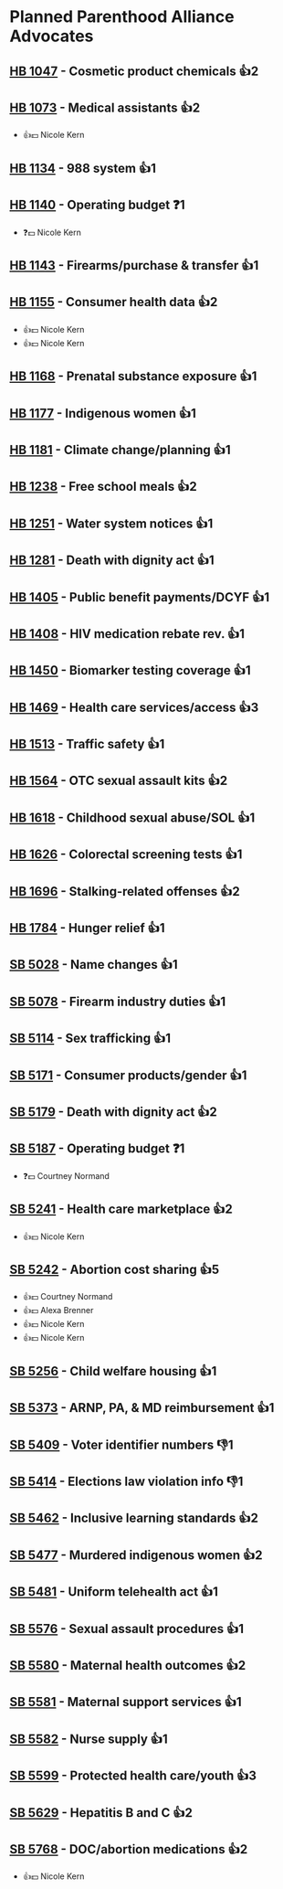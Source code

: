 # Planned Parenthood Alliance Advocates

## [HB 1047](/bill/2023-24/hb/1047/) - Cosmetic product chemicals 👍2  

## [HB 1073](/bill/2023-24/hb/1073/) - Medical assistants 👍2  
* 👍💵 Nicole Kern

## [HB 1134](/bill/2023-24/hb/1134/) - 988 system 👍1  

## [HB 1140](/bill/2023-24/hb/1140/) - Operating budget   ❓1
* ❓💵 Nicole Kern

## [HB 1143](/bill/2023-24/hb/1143/) - Firearms/purchase & transfer 👍1  

## [HB 1155](/bill/2023-24/hb/1155/) - Consumer health data 👍2  
* 👍💵 Nicole Kern
* 👍💵 Nicole Kern

## [HB 1168](/bill/2023-24/hb/1168/) - Prenatal substance exposure 👍1  

## [HB 1177](/bill/2023-24/hb/1177/) - Indigenous women 👍1  

## [HB 1181](/bill/2023-24/hb/1181/) - Climate change/planning 👍1  

## [HB 1238](/bill/2023-24/hb/1238/) - Free school meals 👍2  

## [HB 1251](/bill/2023-24/hb/1251/) - Water system notices 👍1  

## [HB 1281](/bill/2023-24/hb/1281/) - Death with dignity act 👍1  

## [HB 1405](/bill/2023-24/hb/1405/) - Public benefit payments/DCYF 👍1  

## [HB 1408](/bill/2023-24/hb/1408/) - HIV medication rebate rev. 👍1  

## [HB 1450](/bill/2023-24/hb/1450/) - Biomarker testing coverage 👍1  

## [HB 1469](/bill/2023-24/hb/1469/) - Health care services/access 👍3  

## [HB 1513](/bill/2023-24/hb/1513/) - Traffic safety 👍1  

## [HB 1564](/bill/2023-24/hb/1564/) - OTC sexual assault kits 👍2  

## [HB 1618](/bill/2023-24/hb/1618/) - Childhood sexual abuse/SOL 👍1  

## [HB 1626](/bill/2023-24/hb/1626/) - Colorectal screening tests 👍1  

## [HB 1696](/bill/2023-24/hb/1696/) - Stalking-related offenses 👍2  

## [HB 1784](/bill/2023-24/hb/1784/) - Hunger relief 👍1  

## [SB 5028](/bill/2023-24/sb/5028/) - Name changes 👍1  

## [SB 5078](/bill/2023-24/sb/5078/) - Firearm industry duties 👍1  

## [SB 5114](/bill/2023-24/sb/5114/) - Sex trafficking 👍1  

## [SB 5171](/bill/2023-24/sb/5171/) - Consumer products/gender 👍1  

## [SB 5179](/bill/2023-24/sb/5179/) - Death with dignity act 👍2  

## [SB 5187](/bill/2023-24/sb/5187/) - Operating budget   ❓1
* ❓💵 Courtney Normand

## [SB 5241](/bill/2023-24/sb/5241/) - Health care marketplace 👍2  
* 👍💵 Nicole Kern

## [SB 5242](/bill/2023-24/sb/5242/) - Abortion cost sharing 👍5  
* 👍💵 Courtney Normand
* 👍💵 Alexa Brenner
* 👍💵 Nicole Kern
* 👍💵 Nicole Kern

## [SB 5256](/bill/2023-24/sb/5256/) - Child welfare housing 👍1  

## [SB 5373](/bill/2023-24/sb/5373/) - ARNP, PA, & MD reimbursement 👍1  

## [SB 5409](/bill/2023-24/sb/5409/) - Voter identifier numbers  👎1 

## [SB 5414](/bill/2023-24/sb/5414/) - Elections law violation info  👎1 

## [SB 5462](/bill/2023-24/sb/5462/) - Inclusive learning standards 👍2  

## [SB 5477](/bill/2023-24/sb/5477/) - Murdered indigenous women 👍2  

## [SB 5481](/bill/2023-24/sb/5481/) - Uniform telehealth act 👍1  

## [SB 5576](/bill/2023-24/sb/5576/) - Sexual assault procedures 👍1  

## [SB 5580](/bill/2023-24/sb/5580/) - Maternal health outcomes 👍2  

## [SB 5581](/bill/2023-24/sb/5581/) - Maternal support services 👍1  

## [SB 5582](/bill/2023-24/sb/5582/) - Nurse supply 👍1  

## [SB 5599](/bill/2023-24/sb/5599/) - Protected health care/youth 👍3  

## [SB 5629](/bill/2023-24/sb/5629/) - Hepatitis B and C 👍2  

## [SB 5768](/bill/2023-24/sb/5768/) - DOC/abortion medications 👍2  
* 👍💵 Nicole Kern